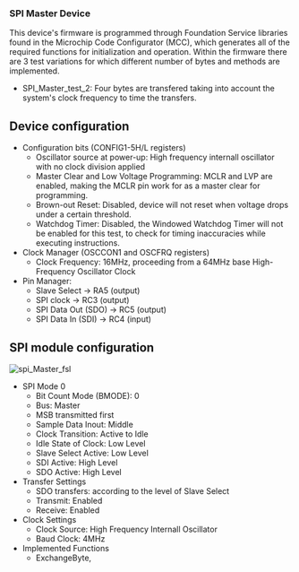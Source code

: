 ### SPI Master Device

This device's firmware is programmed through Foundation Service libraries found in the Microchip Code Configurator (MCC), which generates all of the required functions for initialization and operation. Within the firmware there are 3 test variations for which different number of bytes and methods are implemented.
- SPI_Master_test_2: Four bytes are transfered taking into account the system's clock frequency to time the transfers. 

## Device configuration

- Configuration bits (CONFIG1-5H/L registers)
  - Oscillator source at power-up: High frequency internall oscillator with no clock division applied
  - Master Clear and Low Voltage Programming: MCLR and LVP are enabled, making the MCLR pin work for as a master clear for programming.
  - Brown-out Reset: Disabled, device will not reset when voltage drops under a certain threshold.
  - Watchdog Timer: Disabled, the Windowed Watchdog Timer will not be enabled for this test, to check for timing inaccuracies while executing instructions.
- Clock Manager (OSCCON1 and OSCFRQ registers)
  -   Clock Frequency: 16MHz, proceeding from a 64MHz base High-Frequency Oscillator Clock
- Pin Manager:
  -  Slave Select -> RA5 (output)
  -  SPI clock -> RC3 (output)
  -  SPI Data Out (SDO) -> RC5 (output)
  -  SPI Data In (SDI) -> RC4 (input)

## SPI module configuration

![spi_Master_fsl](https://github.com/AlbertoRodriguezSanz/SPI-Master-Transmit-Only-Test/assets/95371514/3aa8eacd-1583-4173-91d7-bd830cbe2b16)

- SPI Mode 0
  - Bit Count Mode (BMODE): 0
  - Bus: Master
  - MSB transmitted first
  - Sample Data Inout: Middle
  - Clock Transition: Active to Idle
  - Idle State of Clock: Low Level
  - Slave Select Active: Low Level
  - SDI Active: High Level
  - SDO Active: High Level
- Transfer Settings
  - SDO transfers: according to the level of Slave Select
  - Transmit: Enabled
  - Receive: Enabled
- Clock Settings
  - Clock Source: High Frequency Internall Oscillator
  - Baud Clock: 4MHz
- Implemented Functions
  - ExchangeByte, 
